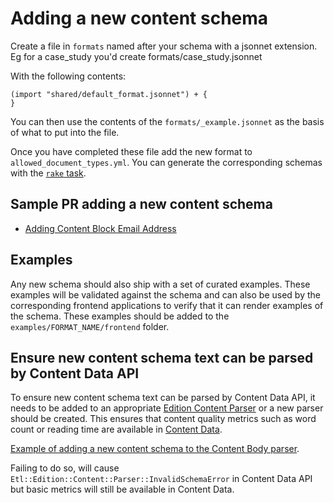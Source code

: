 # Adding a new content schema

Create a file in `formats` named after your schema with a jsonnet extension.
Eg for a case_study you'd create formats/case_study.jsonnet

With the following contents:
```
(import "shared/default_format.jsonnet") + {
}
```

You can then use the contents of the `formats/_example.jsonnet` as the basis
of what to put into the file.

Once you have completed these file add the new format to `allowed_document_types.yml`.
You can generate the corresponding schemas with the
[`rake` task](../README.md#Rakefile).

## Sample PR adding a new content schema

- [Adding Content Block Email Address](https://github.com/alphagov/publishing-api/commit/f657d06ba43fcf720fad43b504692e8793bddde4)

## Examples

Any new schema should also ship with a set of curated examples. These examples
will be validated against the schema and can also be used by the corresponding
frontend applications to verify that it can render examples of the schema. These
examples should be added to the `examples/FORMAT_NAME/frontend` folder.

## Ensure new content schema text can be parsed by Content Data API

To ensure new content schema text can be parsed by Content Data API, it needs to be added to an  appropriate [Edition Content Parser](https://github.com/alphagov/content-data-api/tree/main/app/domain/etl/edition/content/parsers) or a new parser should be created. This ensures that content quality metrics such as word count or reading time are available in [Content Data](https://content-data.publishing.service.gov.uk).

[Example of adding a new content schema to the Content Body parser](https://github.com/alphagov/content-data-api/pull/1906). 

Failing to do so, will cause `Etl::Edition::Content::Parser::InvalidSchemaError` in Content Data API but basic metrics will still be available in Content Data.
